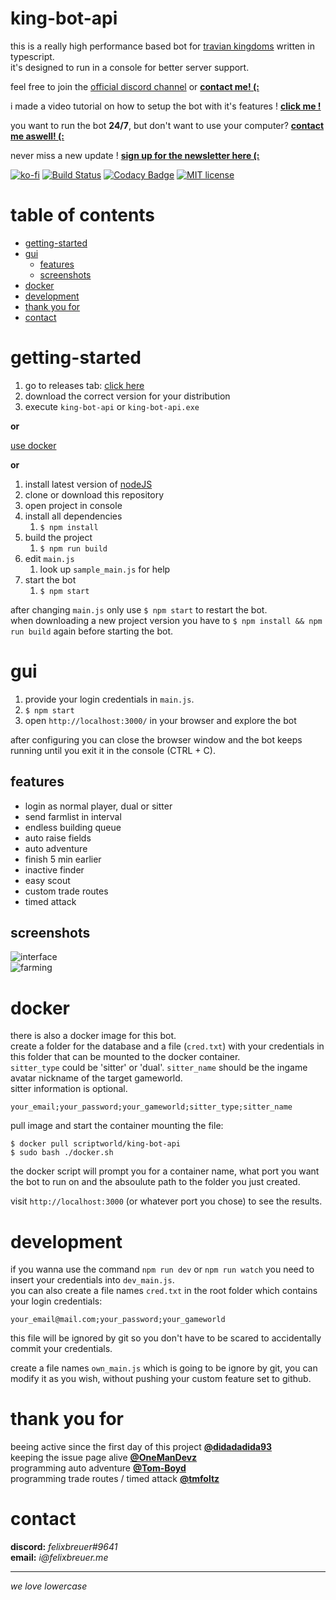# king-bot-api <!-- omit in toc -->

this is a really high performance based bot for [travian kingdoms](https://www.kingdoms.com/) written in typescript.  
it's designed to run in a console for better server support.

feel free to join the [official discord channel](https://discord.gg/5n2btF7) or **[contact me! (:](mailto:i@felixbreuer.me)**

i made a video tutorial on how to setup the bot with it's features ! **[click me !](https://youtu.be/h6XJ56CT6XQ)**

you want to run the bot **24/7**, but don't want to use your computer? **[contact me aswell! (:](mailto:i@felixbreuer.me)**

never miss a new update ! **[sign up for the newsletter here (:](https://mailchi.mp/c32c561b162e/scriptworld)**

[![ko-fi](https://img.shields.io/badge/buy%20me%20a-coffee-yellowgreen.svg)](https://ko-fi.com/Y8Y6KZHJ)
[![Build Status](https://travis-ci.org/breuerfelix/king-bot-api.svg?branch=master)](https://travis-ci.org/breuerfelix/king-bot-api)
[![Codacy Badge](https://api.codacy.com/project/badge/Grade/1143396b01b944b28252861dc3762d7a)](https://www.codacy.com/app/breuerfelix/king-bot-api?utm_source=github.com&utm_medium=referral&utm_content=breuerfelix/king-bot-api&utm_campaign=Badge_Grade)
[![MIT license](https://img.shields.io/badge/license-MIT-blue.svg)](https://github.com/breuerfelix/king-bot/blob/master/LICENSE)

# table of contents <!-- omit in toc -->

- [getting-started](#getting-started)
- [gui](#gui)
  - [features](#features)
  - [screenshots](#screenshots)
- [docker](#docker)
- [development](#development)
- [thank you for](#thank-you-for)
- [contact](#contact)

# getting-started

1. go to releases tab: [click here](https://github.com/breuerfelix/king-bot-api/releases)
2. download the correct version for your distribution
3. execute `king-bot-api` or `king-bot-api.exe`

**or**

[use docker](#docker)

**or**

1. install latest version of [nodeJS](https://nodejs.org/)
2. clone or download this repository
3. open project in console
4. install all dependencies
    1. `$ npm install`
5. build the project
    1. `$ npm run build`
6. edit `main.js`
    1. look up `sample_main.js` for help
7. start the bot
    1. `$ npm start`

after changing `main.js` only use `$ npm start` to restart the bot.  
when downloading a new project version you have to `$ npm install && npm run build` again before starting the bot.

# gui

1.  provide your login credentials in `main.js`.
1.  `$ npm start`
1.  open `http://localhost:3000/` in your browser and explore the bot

after configuring you can close the browser window and the bot keeps running until you exit it in the console (CTRL + C).

## features

-   login as normal player, dual or sitter
-   send farmlist in interval
-   endless building queue
-   auto raise fields
-   auto adventure
-   finish 5 min earlier
-   inactive finder
-   easy scout
-   custom trade routes
-   timed attack

## screenshots

![interface](https://scriptworld.net/assets/king-bot-api/home.png)  
![farming](https://scriptworld.net/assets/king-bot-api/farmlist.png)

# docker

there is also a docker image for this bot.  
create a folder for the database and a file (`cred.txt`) with your credentials in this folder that can be mounted to the docker container.  
`sitter_type` could be 'sitter' or 'dual'. `sitter_name` should be the ingame avatar nickname of the target gameworld.  
sitter information is optional.

```csv
your_email;your_password;your_gameworld;sitter_type;sitter_name
```

pull image and start the container mounting the file:

```console
$ docker pull scriptworld/king-bot-api
$ sudo bash ./docker.sh
```
the docker script will prompt you for a container name, what port you want the bot to run on and the absoulute path to the folder you just created.

visit `http://localhost:3000` (or whatever port you chose) to see the results.

# development

if you wanna use the command `npm run dev` or `npm run watch` you need to insert your credentials into `dev_main.js`.  
you can also create a file names `cred.txt` in the root folder which contains your login credentials:

```csv
your_email@mail.com;your_password;your_gameworld
```

this file will be ignored by git so you don't have to be scared to accidentally commit your credentials.

create a file names `own_main.js` which is going to be ignore by git, you can modify it as you wish, without pushing your custom feature set to github.

# thank you for

beeing active since the first day of this project **[@didadadida93](https://github.com/didadadida93)**  
keeping the issue page alive **[@OneManDevz](https://github.com/OneManDevz)**  
programming auto adventure **[@Tom-Boyd](https://github.com/Tom-Boyd)**  
programming trade routes / timed attack **[@tmfoltz](https://github.com/tmfoltz)**  

# contact

__discord:__ _felixbreuer#9641_  
__email:__ _i@felixbreuer.me_

---

_we love lowercase_
